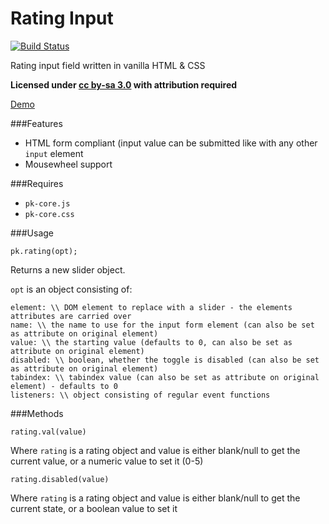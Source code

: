 Rating Input
=========================

[![Build Status](https://travis-ci.org/sw4/pk-rating.svg?branch=master)](https://travis-ci.org/sw4/pk-rating)

Rating input field written in vanilla HTML &amp; CSS

**Licensed under [cc by-sa 3.0](http://creativecommons.org/licenses/by-sa/3.0/) with attribution required**

[Demo](http://sw4.github.io/rating-input/)

###Features

- HTML form compliant (input value can be submitted like with any other `input` element
- Mousewheel support

###Requires

- `pk-core.js`
- `pk-core.css`


###Usage

`pk.rating(opt);`

Returns a new slider object.

`opt` is an object consisting of:

```
element: \\ DOM element to replace with a slider - the elements attributes are carried over
name: \\ the name to use for the input form element (can also be set as attribute on original element)
value: \\ the starting value (defaults to 0, can also be set as attribute on original element)
disabled: \\ boolean, whether the toggle is disabled (can also be set as attribute on original element)
tabindex: \\ tabindex value (can also be set as attribute on original element) - defaults to 0
listeners: \\ object consisting of regular event functions
```

###Methods

`rating.val(value)`

Where `rating` is a rating object and value is either blank/null to get the current value, or a numeric value to set it (0-5)

`rating.disabled(value)`

Where `rating` is a rating object and value is either blank/null to get the current state, or a boolean value to set it
